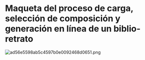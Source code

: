 # Maqueta del proceso de carga, selección de composición y generación en línea de un biblio-retrato


![ad56e5598ab5c4597b0e0092468d0651.png](./ad56e5598ab5c4597b0e0092468d0651.png)